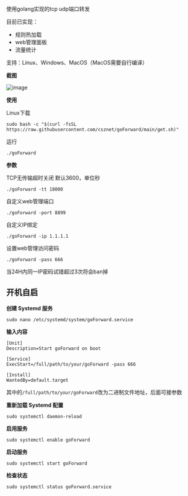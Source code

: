 使用golang实现的tcp udp端口转发

目前已实现：

 - 规则热加载
 - web管理面板
 - 流量统计

支持：Linux、Windows、MacOS（MacOS需要自行编译）

**截图**

![image](https://github.com/csznet/goForward/assets/127601663/2f7840ff-9b34-4f69-a7c1-41feb35e726b)


**使用**

Linux下载
```
sudo bash -c "$(curl -fsSL https://raw.githubusercontent.com/csznet/goForward/main/get.sh)"
```
运行
```
./goForward
```

**参数**  

TCP无传输超时关闭
默认3600，单位秒
```
./goForward -tt 18000
```


自定义web管理端口

```
./goForward -port 8899
```

自定义IP绑定  

```
./goForward -ip 1.1.1.1
```

设置web管理访问密码

```
./goForward -pass 666
```

当24H内同一IP密码试错超过3次将会ban掉

## 开机自启

**创建 Systemd 服务**

```
sudo nano /etc/systemd/system/goForward.service
```

**输入内容**

```
[Unit]
Description=Start goForward on boot

[Service]
ExecStart=/full/path/to/your/goForward -pass 666

[Install]
WantedBy=default.target
```

其中的```/full/path/to/your/goForward```改为二进制文件地址，后面可接参数

**重新加载 Systemd 配置**
```
sudo systemctl daemon-reload
```

**启用服务**
```
sudo systemctl enable goForward
```
**启动服务**
```
sudo systemctl start goForward
```
**检查状态**
```
sudo systemctl status goForward.service
```
